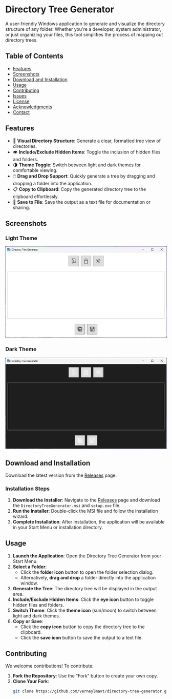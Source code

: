 # Directory Tree Generator

A user-friendly Windows application to generate and visualize the directory structure of any folder. Whether you're a developer, system administrator, or just organizing your files, this tool simplifies the process of mapping out directory trees.


## Table of Contents

- [Features](#features)
- [Screenshots](#screenshots)
- [Download and Installation](#download-and-installation)
- [Usage](#usage)
- [Contributing](#contributing)
- [Issues](#issues)
- [License](#license)
- [Acknowledgments](#acknowledgments)
- [Contact](#contact)

## Features

- 📂 **Visual Directory Structure**: Generate a clear, formatted tree view of directories.
- 👁️ **Include/Exclude Hidden Items**: Toggle the inclusion of hidden files and folders.
- 🌗 **Theme Toggle**: Switch between light and dark themes for comfortable viewing.
- 🖱️ **Drag and Drop Support**: Quickly generate a tree by dragging and dropping a folder into the application.
- 📋 **Copy to Clipboard**: Copy the generated directory tree to the clipboard effortlessly.
- 💾 **Save to File**: Save the output as a text file for documentation or sharing.

## Screenshots


### Light Theme

![Light Theme Screenshot](screenshots/light-theme.png)

### Dark Theme

![Dark Theme Screenshot](screenshots/dark-theme.png)


## Download and Installation

Download the latest version from the [Releases](https://github.com/verneylmavt/directory-tree-generator/releases/tag/v1.0) page.

### Installation Steps

1. **Download the Installer**: Navigate to the [Releases](https://github.com/verneylmavt/directory-tree-generator/releases/tag/v1.0) page and download the `DirectoryTreeGenerator.msi` and `setup.exe` file.
2. **Run the Installer**: Double-click the MSI file and follow the installation wizard.
3. **Complete Installation**: After installation, the application will be available in your Start Menu or installation directory.

## Usage

1. **Launch the Application**: Open the Directory Tree Generator from your Start Menu.
2. **Select a Folder**:
   - Click the **folder icon** button to open the folder selection dialog.
   - Alternatively, **drag and drop** a folder directly into the application window.
3. **Generate the Tree**: The directory tree will be displayed in the output area.
4. **Include/Exclude Hidden Items**: Click the **eye icon** button to toggle hidden files and folders.
5. **Switch Theme**: Click the **theme icon** (sun/moon) to switch between light and dark themes.
6. **Copy or Save**:
   - Click the **copy icon** button to copy the directory tree to the clipboard.
   - Click the **save icon** button to save the output to a text file.

## Contributing

We welcome contributions! To contribute:

1. **Fork the Repository**: Use the "Fork" button to create your own copy.
2. **Clone Your Fork**:
   ```bash
   git clone https://github.com/verneylmavt/directory-tree-generator.git
